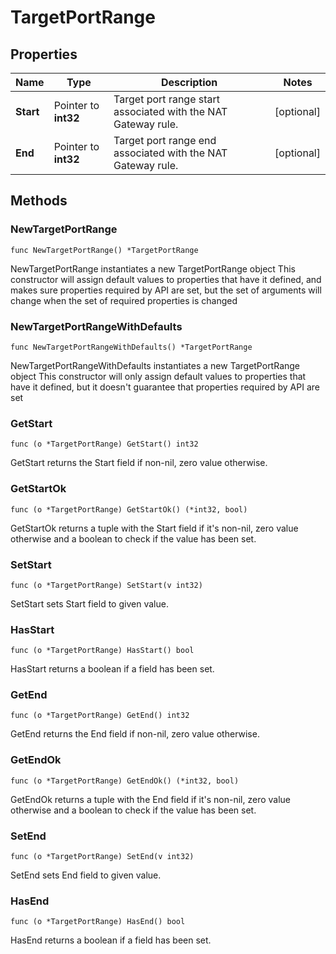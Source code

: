 # TargetPortRange

## Properties

|Name | Type | Description | Notes|
|------------ | ------------- | ------------- | -------------|
|**Start** | Pointer to **int32** | Target port range start associated with the NAT Gateway rule. | [optional] |
|**End** | Pointer to **int32** | Target port range end associated with the NAT Gateway rule. | [optional] |

## Methods

### NewTargetPortRange

`func NewTargetPortRange() *TargetPortRange`

NewTargetPortRange instantiates a new TargetPortRange object
This constructor will assign default values to properties that have it defined,
and makes sure properties required by API are set, but the set of arguments
will change when the set of required properties is changed

### NewTargetPortRangeWithDefaults

`func NewTargetPortRangeWithDefaults() *TargetPortRange`

NewTargetPortRangeWithDefaults instantiates a new TargetPortRange object
This constructor will only assign default values to properties that have it defined,
but it doesn't guarantee that properties required by API are set

### GetStart

`func (o *TargetPortRange) GetStart() int32`

GetStart returns the Start field if non-nil, zero value otherwise.

### GetStartOk

`func (o *TargetPortRange) GetStartOk() (*int32, bool)`

GetStartOk returns a tuple with the Start field if it's non-nil, zero value otherwise
and a boolean to check if the value has been set.

### SetStart

`func (o *TargetPortRange) SetStart(v int32)`

SetStart sets Start field to given value.

### HasStart

`func (o *TargetPortRange) HasStart() bool`

HasStart returns a boolean if a field has been set.

### GetEnd

`func (o *TargetPortRange) GetEnd() int32`

GetEnd returns the End field if non-nil, zero value otherwise.

### GetEndOk

`func (o *TargetPortRange) GetEndOk() (*int32, bool)`

GetEndOk returns a tuple with the End field if it's non-nil, zero value otherwise
and a boolean to check if the value has been set.

### SetEnd

`func (o *TargetPortRange) SetEnd(v int32)`

SetEnd sets End field to given value.

### HasEnd

`func (o *TargetPortRange) HasEnd() bool`

HasEnd returns a boolean if a field has been set.



